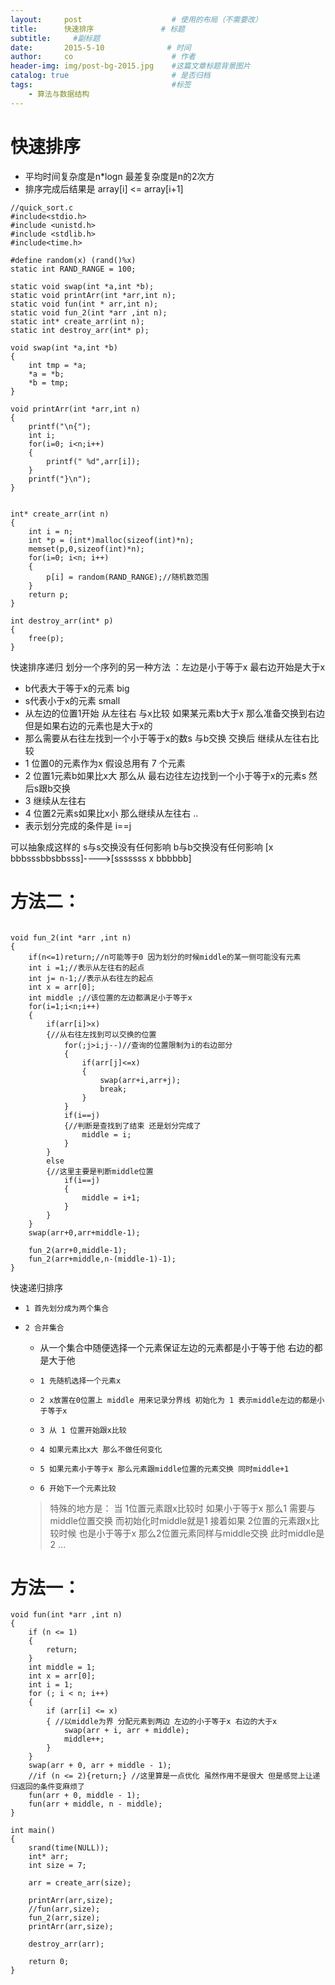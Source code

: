 ```yaml
---
layout:     post                    # 使用的布局（不需要改）
title:      快速排序               # 标题 
subtitle:     #副标题
date:       2015-5-10              # 时间
author:     co                      # 作者
header-img: img/post-bg-2015.jpg    #这篇文章标题背景图片
catalog: true                       # 是否归档
tags:                               #标签
    - 算法与数据结构
---
```

# 快速排序
- 平均时间复杂度是n*logn 最差复杂度是n的2次方
- 排序完成后结果是 array[i] <= array[i+1]


```
//quick_sort.c  
#include<stdio.h>
#include <unistd.h>
#include <stdlib.h>
#include<time.h>

#define random(x) (rand()%x)
static int RAND_RANGE = 100;

static void swap(int *a,int *b);
static void printArr(int *arr,int n);
static void fun(int * arr,int n);
static void fun_2(int *arr ,int n);
static int* create_arr(int n);
static int destroy_arr(int* p);

void swap(int *a,int *b)
{
    int tmp = *a;
    *a = *b;
    *b = tmp;
}

void printArr(int *arr,int n)
{
    printf("\n{");
    int i;
    for(i=0; i<n;i++)
    {
        printf(" %d",arr[i]);
    }
    printf("}\n");
}


int* create_arr(int n)
{
    int i = n;
    int *p = (int*)malloc(sizeof(int)*n);
    memset(p,0,sizeof(int)*n);
    for(i=0; i<n; i++)
    {
        p[i] = random(RAND_RANGE);//随机数范围
    }
    return p;
}

int destroy_arr(int* p)
{
    free(p);
}

```



快速排序递归 划分一个序列的另一种方法 ：左边是小于等于x 最右边开始是大于x
- b代表大于等于x的元素 big 
- s代表小于x的元素 small
- 从左边的位置1开始 从左往右 与x比较 如果某元素b大于x 那么准备交换到右边 但是如果右边的元素也是大于x的 
- 那么需要从右往左找到一个小于等于x的数s 与b交换  交换后 继续从左往右比较
 - 1 位置0的元素作为x 假设总用有 7 个元素
 - 2 位置1元素b如果比x大 那么从 最右边往左边找到一个小于等于x的元素s  然后s跟b交换
 - 3 继续从左往右
 - 4 位置2元素s如果比x小 那么继续从左往右
      ..
- 表示划分完成的条件是 i==j

可以抽象成这样的 s与s交换没有任何影响 b与b交换没有任何影响
[x bbbsssbbsbbsss]---->[sssssss x bbbbbb]



# 方法二：
```

void fun_2(int *arr ,int n)
{
    if(n<=1)return;//n可能等于0 因为划分的时候middle的某一侧可能没有元素
    int i =1;//表示从左往右的起点
    int j= n-1;//表示从右往左的起点
    int x = arr[0];
    int middle ;//该位置的左边都满足小于等于x
    for(i=1;i<n;i++)
    {
        if(arr[i]>x)
        {//从右往左找到可以交换的位置
            for(;j>i;j--)//查询的位置限制为i的右边部分
            {
                if(arr[j]<=x)
                {
                    swap(arr+i,arr+j);
                    break;
                }
            }
            if(i==j)
            {//判断是查找到了结束 还是划分完成了
                middle = i;
            }
        }
        else
        {//这里主要是判断middle位置
            if(i==j)
            {
                middle = i+1;
            }
        }
    }
    swap(arr+0,arr+middle-1);

    fun_2(arr+0,middle-1);
    fun_2(arr+middle,n-(middle-1)-1);
}

```


快速递归排序
-     1 首先划分成为两个集合
-     2 合并集合
    - 从一个集合中随便选择一个元素保证左边的元素都是小于等于他 右边的都是大于他
    -     1 先随机选择一个元素x
    -     2 x放置在0位置上 middle 用来记录分界线 初始化为 1 表示middle左边的都是小于等于x 
    -     3 从 1 位置开始跟x比较
    -     4 如果元素比x大 那么不做任何变化
    -     5 如果元素小于等于x 那么元素跟middle位置的元素交换 同时middle+1 
    -     6 开始下一个元素比较
    > 特殊的地方是：
    当 1位置元素跟x比较时 如果小于等于x 那么1 需要与middle位置交换 而初始化时middle就是1 
    接着如果 2位置的元素跟x比较时候 也是小于等于x 那么2位置元素同样与middle交换 此时middle是 2
    ...
    

# 方法一：

```
void fun(int *arr ,int n)
{
    if (n <= 1)
    {
        return;
    }
    int middle = 1;
    int x = arr[0];
    int i = 1;
    for (; i < n; i++)
    {
        if (arr[i] <= x)
        { //以middle为界 分配元素到两边 左边的小于等于x 右边的大于x
            swap(arr + i, arr + middle);
            middle++;
        }
    }
    swap(arr + 0, arr + middle - 1);
    //if (n <= 2){return;} //这里算是一点优化 虽然作用不是很大 但是感觉上让递归返回的条件变麻烦了 
    fun(arr + 0, middle - 1);
    fun(arr + middle, n - middle);
}

int main()  
{  
    srand(time(NULL));
    int* arr;
    int size = 7;
    
    arr = create_arr(size);
    
    printArr(arr,size);
    //fun(arr,size);
    fun_2(arr,size);
    printArr(arr,size);

    destroy_arr(arr);
 
    return 0;
} 
```